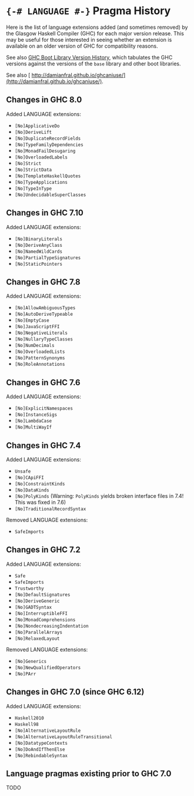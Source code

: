 # `{-# LANGUAGE #-}` Pragma History


Here is the list of language extensions added (and sometimes removed) by the Glasgow Haskell Compiler (GHC) for each major version release.  This may be useful for those interested in seeing whether an extension is available on an older version of GHC for compatibility reasons.


See also [GHC Boot Library Version History](commentary/libraries/version-history), which tabulates the GHC versions against the versions of the `base` library and other boot libraries.


See also [ http://damianfral.github.io/ghcaniuse/](http://damianfral.github.io/ghcaniuse/).

## Changes in GHC 8.0


Added LANGUAGE extensions:

- `[No]ApplicativeDo`
- `[No]DeriveLift`
- `[No]DuplicateRecordFields`
- `[No]TypeFamilyDependencies`
- `[No]MonadFailDesugaring`
- `[No]OverloadedLabels`
- `[No]Strict`
- `[No]StrictData`
- `[No]TemplateHaskellQuotes`
- `[No]TypeApplications`
- `[No]TypeInType`
- `[No]UndecidableSuperClasses`

## Changes in GHC 7.10


Added LANGUAGE extensions:

- `[No]BinaryLiterals`
- `[No]DeriveAnyClass`
- `[No]NamedWildCards`
- `[No]PartialTypeSignatures`
- `[No]StaticPointers`

## Changes in GHC 7.8


Added LANGUAGE extensions:

- `[No]AllowAmbiguousTypes`
- `[No]AutoDeriveTypeable`
- `[No]EmptyCase`
- `[No]JavaScriptFFI`
- `[No]NegativeLiterals`
- `[No]NullaryTypeClasses`
- `[No]NumDecimals`
- `[No]OverloadedLists`
- `[No]PatternSynonyms`
- `[No]RoleAnnotations`

## Changes in GHC 7.6


Added LANGUAGE extensions:

- `[No]ExplicitNamespaces`
- `[No]InstanceSigs`
- `[No]LambdaCase`
- `[No]MultiWayIf`

## Changes in GHC 7.4


Added LANGUAGE extensions:

- `Unsafe`
- `[No]CApiFFI`
- `[No]ConstraintKinds`
- `[No]DataKinds`
- `[No]PolyKinds` (Warning: `PolyKinds` yields broken interface files in 7.4! This was fixed in 7.6)
- `[No]TraditionalRecordSyntax`


Removed LANGUAGE extensions:

- `SafeImports`

## Changes in GHC 7.2


Added LANGUAGE extensions:

- `Safe`
- `SafeImports`
- `Trustworthy`
- `[No]DefaultSignatures`
- `[No]DeriveGeneric`
- `[No]GADTSyntax`
- `[No]InterruptibleFFI`
- `[No]MonadComprehensions`
- `[No]NondecreasingIndentation`
- `[No]ParallelArrays`
- `[No]RelaxedLayout`


Removed LANGUAGE extensions:

- `[No]Generics`
- `[No]NewQualifiedOperators`
- `[No]PArr`

## Changes in GHC 7.0 (since GHC 6.12)


Added LANGUAGE extensions:

- `Haskell2010`
- `Haskell98`
- `[No]AlternativeLayoutRule`
- `[No]AlternativeLayoutRuleTransitional`
- `[No]DatatypeContexts`
- `[No]DoAndIfThenElse`
- `[No]RebindableSyntax`

## Language pragmas existing prior to GHC 7.0

TODO